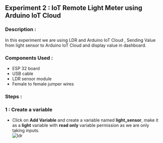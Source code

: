 ## Experiment 2 : IoT Remote Light Meter using Arduino IoT Cloud

### Description :  
In this experiment we are using LDR and Arduino IoT Cloud , Sending Value from light sensor to Arduino IoT Cloud and display value in dashboard.   

### Components Used :   
* ESP 32 board
* USB cable 
* LDR sensor module
* Female to female jumper wires

### Steps :   
### 1 : Create a variable   
* Click on __Add Variable__ and create a variable named **light_sensor**, make it as a **light** variable with **read only** variable permission as we are only taking inputs.     
![ldr](https://user-images.githubusercontent.com/86108610/171178273-bbef60a8-de71-4fee-9430-ea120a161847.png)
